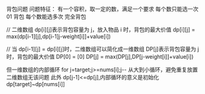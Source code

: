 背包问题
问题特征：
有一个容积，取一定的数，满足一个要求
每个数只能选一次 01 背包
每个数能选多次 完全背包

// 二维数组
dp[i][j]表示背包容量为 j，放入物品 i 时，背包的最大价值
dp[i][j] = max(dp[i-1][j],dp[i-1]j-weight[i]]+value[i])

// 当 dp[i-1][j] = dp[i][j]时，二维数组可以简化成一维数组
DP[j]表示背包容量为 j 时，背包的最大价值
DP[0] = [0]
DP[j] = max(DP[j],DP[j-weight[i]]+value[i])

但一维数组的内部循环 for j=target;j>=nums[i];j-- 从大到小循环，避免重复放置
二维数组无该问题
此外 dp[j-1]<=dp[j],内部循环的意义是初始化 dp[target]~dp[nums[i]]
